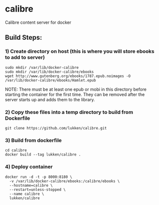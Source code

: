 # calibre
Calibre content server for docker

## Build Steps:
### 1) Create directory on host (this is where you will store ebooks to add to server)
  ```
  sudo mkdir /var/lib/docker-calibre
  sudo mkdir /var/lib/docker-calibre/ebooks
  wget http://www.gutenberg.org/ebooks/1787.epub.noimages -O /var/lib/docker-calibre/ebooks/Hamlet.epub
  ```
  NOTE: There must be at least one epub or mobi in this directory before starting the container for the first time. They can be removed after the server starts up and adds them to the library.

### 2) Copy these files into a temp directory to build from Dockerfile
  `git clone https://github.com/lukken/calibre.git`

### 3) Build from dockerfile
  ```
  cd calibre
  docker build --tag lukken/calibre .
  ```

### 4) Deploy container
  ```
  docker run -d -t -p 8000:8180 \
    -v /var/lib/docker-calibre/ebooks:/calibre/ebooks \
    --hostname=calibre \
    --restart=unless-stopped \
    --name calibre \
    lukken/calibre
 ```
